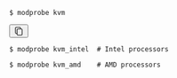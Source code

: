 <pre class="highlight"><code><span class="gp">$</span><span class="w"> </span>modprobe kvm
</code></pre>



<div class="language-console highlighter-rouge"><button class="copy" aria-label="Copy code to clipboard"><svg aria-hidden="true" data-testid="geist-icon" fill="none" height="18" shape-rendering="geometricPrecision" stroke="currentColor" stroke-linecap="round" stroke-linejoin="round" stroke-width="1.5" viewBox="0 0 24 24" width="18" style="color: currentcolor;"><path d="M8 17.929H6c-1.105 0-2-.912-2-2.036V5.036C4 3.91 4.895 3 6 3h8c1.105 0 2 .911 2 2.036v1.866m-6 .17h8c1.105 0 2 .91 2 2.035v10.857C20 21.09 19.105 22 18 22h-8c-1.105 0-2-.911-2-2.036V9.107c0-1.124.895-2.036 2-2.036z"></path></svg></button><div class="highlight"><pre class="highlight"><code><span class="gp">$</span><span class="w"> </span>modprobe kvm_intel  <span class="c"># Intel processors</span>
<span class="go">
</span><span class="gp">$</span><span class="w"> </span>modprobe kvm_amd    <span class="c"># AMD processors</span>
</code></pre></div></div>
